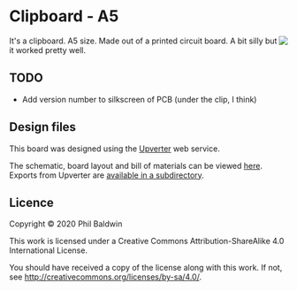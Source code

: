 # Clipboard - A5

<img align="right" src="../_common/PlaceholderImage.png">

It's a clipboard. A5 size. Made out of a printed circuit board. A bit silly but it worked pretty well.

## TODO

* Add version number to silkscreen of PCB (under the clip, I think)

## Design files

This board was designed using the [Upverter](https://upverter.com) web service.

The schematic, board layout and bill of materials can be viewed [here](https://upverter.com/design/trebuchetindustries/538fdf41be193887/clipboard---a5/). Exports from Upverter are [available in a subdirectory](./Upverter%20exports).

## Licence

Copyright © 2020 Phil Baldwin

This work is licensed under a Creative Commons Attribution-ShareAlike 4.0 International License.

You should have received a copy of the license along with this work. If not, see <http://creativecommons.org/licenses/by-sa/4.0/>.
